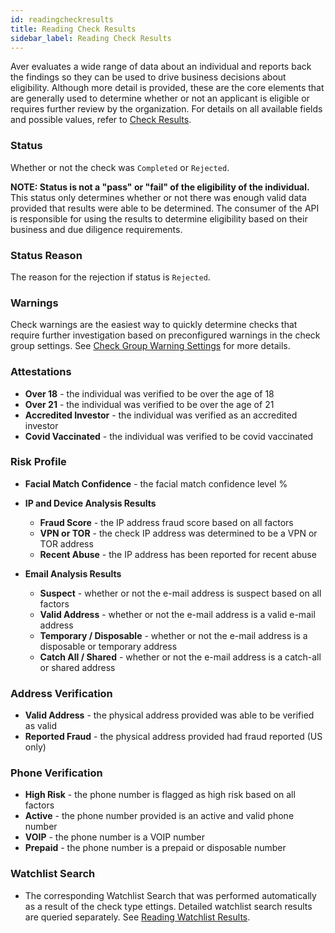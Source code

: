 ```yaml
---
id: readingcheckresults
title: Reading Check Results
sidebar_label: Reading Check Results
---
```


Aver evaluates a wide range of data about an individual and reports back the findings so they can be used to drive business decisions about eligibility.  Although more detail is provided, these are the core elements that are generally used to determine whether or not an applicant is eligible or requires further review by the organization.  For details on all available fields and possible values, refer to <a href="/docs/check#get-apicheckidresults">Check Results</a>.

### Status
Whether or not the check was `Completed` or `Rejected`.  

<b>NOTE: Status is not a "pass" or "fail" of the eligibility of the individual.</b>  This status only determines whether or not there was enough valid data provided that results were able to be determined.  The consumer of the API is responsible for using the results to determine eligibility based on their business and due diligence requirements.

### Status Reason
The reason for the rejection if status is `Rejected`.

### Warnings
Check warnings are the easiest way to quickly determine checks that require further investigation based on preconfigured warnings in the check group settings.  See <a href="/docs/checkgroups#check-warning-settings">Check Group Warning Settings</a> for more details.

### Attestations
- <b>Over 18</b> - the individual was verified to be over the age of 18
- <b>Over 21</b> - the individual was verified to be over the age of 21
- <b>Accredited Investor</b> - the individual was verified as an accredited investor
- <b>Covid Vaccinated</b> - the individual was verified to be covid vaccinated

### Risk Profile

- <b>Facial Match Confidence</b> - the facial match confidence level %
- <b>IP and Device Analysis Results</b>

    - <b>Fraud Score</b> - the IP address fraud score based on all factors
    - <b>VPN or TOR</b> - the check IP address was determined to be a VPN or TOR address
    - <b>Recent Abuse</b> - the IP address has been reported for recent abuse

- <b>Email Analysis Results</b>

    - <b>Suspect</b> - whether or not the e-mail address is suspect based on all factors
    - <b>Valid Address</b> - whether or not the e-mail address is a valid e-mail address
    - <b>Temporary / Disposable</b> - whether or not the e-mail address is a disposable or temporary address
    - <b>Catch All / Shared</b> - whether or not the e-mail address is a catch-all or shared address

### Address Verification

- <b>Valid Address</b> - the physical address provided was able to be verified as valid
- <b>Reported Fraud</b> - the physical address provided had fraud reported (US only)

### Phone Verification

- <b>High Risk</b> - the phone number is flagged as high risk based on all factors
- <b>Active</b> - the phone number provided is an active and valid phone number
- <b>VOIP</b> - the phone number is a VOIP number
- <b>Prepaid</b> - the phone number is a prepaid or disposable number

### Watchlist Search
- The corresponding Watchlist Search that was performed automatically as a result of the check type ettings. Detailed watchlist search results are queried separately.  See <a href="/docs/readingwatchlistresults">Reading Watchlist Results</a>.  






